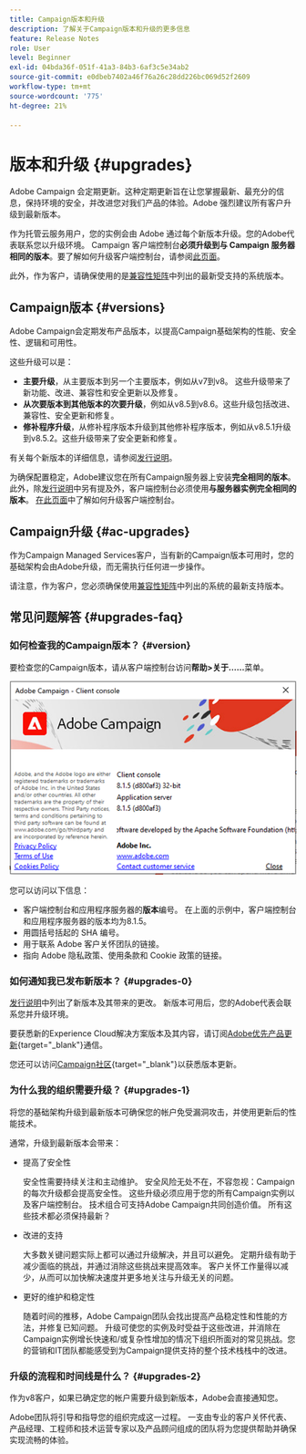 ```yaml
---
title: Campaign版本和升级
description: 了解关于Campaign版本和升级的更多信息
feature: Release Notes
role: User
level: Beginner
exl-id: 04bda36f-051f-41a3-84b3-6af3c5e34ab2
source-git-commit: e0dbeb7402a46f76a26c28dd226bc069d52f2609
workflow-type: tm+mt
source-wordcount: '775'
ht-degree: 21%

---
```


# 版本和升级 {#upgrades}

Adobe Campaign 会定期更新。这种定期更新旨在让您掌握最新、最充分的信息，保持环境的安全，并改进您对我们产品的体验。Adobe 强烈建议所有客户升级到最新版本。

作为托管云服务用户，您的实例会由 Adobe 通过每个新版本升级。您的Adobe代表联系您以升级环境。 Campaign 客户端控制台&#x200B;**必须升级到与 Campaign 服务器相同的版本**。要了解如何升级客户端控制台，请参阅[此页面](../start/connect.md#upgrade-ac-console)。

此外，作为客户，请确保使用的是[兼容性矩阵](compatibility-matrix.md)中列出的最新受支持的系统版本。

## Campaign版本 {#versions}

Adobe Campaign会定期发布产品版本，以提高Campaign基础架构的性能、安全性、逻辑和可用性。

这些升级可以是：

* **主要升级**，从主要版本到另一个主要版本，例如从v7到v8。 这些升级带来了新功能、改进、兼容性和安全更新以及修复。
* **从次要版本到其他版本的次要升级**，例如从v8.5到v8.6。这些升级包括改进、兼容性、安全更新和修复。
* **修补程序升级**，从修补程序版本升级到其他修补程序版本，例如从v8.5.1升级到v8.5.2。这些升级带来了安全更新和修复。

有关每个新版本的详细信息，请参阅[发行说明](release-notes.md)。

为确保配置稳定，Adobe建议您在所有Campaign服务器上安装&#x200B;**完全相同的版本**。 此外，除[发行说明](release-notes.md)中另有提及外，客户端控制台必须使用&#x200B;**与服务器实例完全相同的版本**。 [在此页面](../start/connect.md#upgrade-ac-console)中了解如何升级客户端控制台。


## Campaign升级 {#ac-upgrades}

作为Campaign Managed Services客户，当有新的Campaign版本可用时，您的基础架构会由Adobe升级，而无需执行任何进一步操作。

请注意，作为客户，您必须确保使用[兼容性矩阵](compatibility-matrix.md)中列出的系统的最新支持版本。

## 常见问题解答 {#upgrades-faq}

### 如何检查我的Campaign版本？ {#version}

要检查您的Campaign版本，请从客户端控制台访问&#x200B;**帮助>关于……**&#x200B;菜单。

![](assets/ac-version.png)

您可以访问以下信息：

* 客户端控制台和应用程序服务器的&#x200B;**版本**&#x200B;编号。 在上面的示例中，客户端控制台和应用程序服务器的版本均为8.1.5。
* 用圆括号括起的 SHA 编号。
* 用于联系 Adobe 客户关怀团队的链接。
* 指向 Adobe 隐私政策、使用条款和 Cookie 政策的链接。

### 如何通知我已发布新版本？ {#upgrades-0}

[发行说明](release-notes.md)中列出了新版本及其带来的更改。 新版本可用后，您的Adobe代表会联系您并升级环境。

要获悉新的Experience Cloud解决方案版本及其内容，请订阅[Adobe优先产品更新](https://www.adobe.com/cn/subscription/priority-product-update.html){target="_blank"}通信。

您还可以访问[Campaign社区](https://experienceleaguecommunities.adobe.com/t5/custom/page/page-id/Community-TopicsPage?style=all&sort=date&order=desc&filters=adobe-campaign-classic-community&topic=Campaign+v8){target="_blank"}以获悉版本更新。


### 为什么我的组织需要升级？ {#upgrades-1}

将您的基础架构升级到最新版本可确保您的帐户免受漏洞攻击，并使用更新后的性能技术。

通常，升级到最新版本会带来：

* 提高了安全性

  安全性需要持续关注和主动维护。 安全风险无处不在，不容忽视：Campaign的每次升级都会提高安全性。 这些升级必须应用于您的所有Campaign实例以及客户端控制台。 技术组合可支持Adobe Campaign共同创造价值。 所有这些技术都必须保持最新？

* 改进的支持

  大多数关键问题实际上都可以通过升级解决，并且可以避免。 定期升级有助于减少面临的挑战，并通过消除这些挑战来提高效率。 客户关怀工作量得以减少，从而可以加快解决速度并更多地关注与升级无关的问题。


* 更好的维护和稳定性

  随着时间的推移，Adobe Campaign团队会找出提高产品稳定性和性能的方法，并修复已知问题。 升级可使您的实例及时受益于这些改进，并消除在Campaign实例增长快速和/或复杂性增加的情况下组织所面对的常见挑战。您的营销和IT团队都能感受到为Campaign提供支持的整个技术栈栈中的改进。


### 升级的流程和时间线是什么？ {#upgrades-2}

作为v8客户，如果已确定您的帐户需要升级到新版本，Adobe会直接通知您。

Adobe团队将引导和指导您的组织完成这一过程。 一支由专业的客户关怀代表、产品经理、工程师和技术运营专家以及产品顾问组成的团队将为您提供帮助并确保实现流畅的体验。
